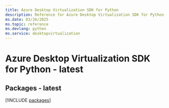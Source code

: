```yaml
---
title: Azure Desktop Virtualization SDK for Python
description: Reference for Azure Desktop Virtualization SDK for Python
ms.date: 03/26/2025
ms.topic: reference
ms.devlang: python
ms.service: desktopvirtualization
---
```

# Azure Desktop Virtualization SDK for Python - latest
## Packages - latest
[!INCLUDE [packages](desktop-virtualization-index.md)]
